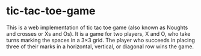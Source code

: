 # tic-tac-toe-game
This is a web implementation of tic tac toe game (also known as Noughts and crosses or Xs and Os). It is a game for two players, X and O, who take turns marking the spaces in a 3×3 grid. The player who succeeds in placing three of their marks in a horizontal, vertical, or diagonal row wins the game. 

